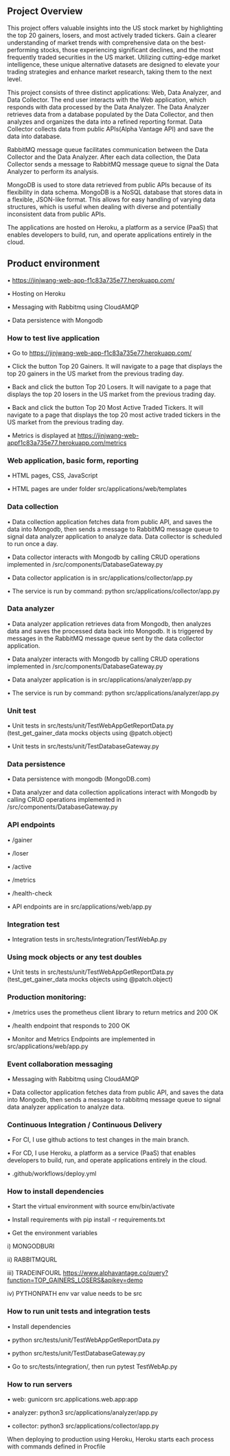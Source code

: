 ## Project Overview
This project offers valuable insights into the US stock market by highlighting the top 20
gainers, losers, and most actively traded tickers. Gain a clearer understanding of market
trends with comprehensive data on the best-performing stocks, those experiencing
significant declines, and the most frequently traded securities in the US market. Utilizing
cutting-edge market intelligence, these unique alternative datasets are designed to elevate
your trading strategies and enhance market research, taking them to the next level.

This project consists of three distinct applications: Web, Data Analyzer, and Data Collector.
The end user interacts with the Web application, which responds with data processed by
the Data Analyzer. The Data Analyzer retrieves data from a database populated by the Data
Collector, and then analyzes and organizes the data into a refined reporting format. Data
Collector collects data from public APIs(Alpha Vantage API) and save the data into
database.

RabbitMQ message queue facilitates communication between the Data Collector and the
Data Analyzer. After each data collection, the Data Collector sends a message to RabbitMQ
message queue to signal the Data Analyzer to perform its analysis.

MongoDB is used to store data retrieved from public APIs because of its flexibility in data
schema. MongoDB is a NoSQL database that stores data in a flexible, JSON-like format.
This allows for easy handling of varying data structures, which is useful when dealing with
diverse and potentially inconsistent data from public APIs.

The applications are hosted on Heroku, a platform as a service (PaaS) that enables
developers to build, run, and operate applications entirely in the cloud.
## Product environment
• https://jinjwang-web-app-f1c83a735e77.herokuapp.com/

• Hosting on Heroku

• Messaging with Rabbitmq using CloudAMQP

• Data persistence with Mongodb

### How to test live application
• Go to https://jinjwang-web-app-f1c83a735e77.herokuapp.com/

• Click the button Top 20 Gainers. It will navigate to a page that displays the top
20 gainers in the US market from the previous trading day.

• Back and click the button Top 20 Losers. It will navigate to a page that displays
the top 20 losers in the US market from the previous trading day.

• Back and click the button Top 20 Most Active Traded Tickers. It will navigate to a
page that displays the top 20 most active traded tickers in the US market from
the previous trading day.

• Metrics is displayed at https://jinjwang-web-appf1c83a735e77.herokuapp.com/metrics

### Web application, basic form, reporting
• HTML pages, CSS, JavaScript

• HTML pages are under folder src/applications/web/templates
### Data collection
• Data collection application fetches data from public API, and saves the data into
Mongodb, then sends a message to RabbitMQ message queue to signal data
analyzer application to analyze data. Data collector is scheduled to run once a
day.

• Data collector interacts with Mongodb by calling CRUD operations implemented
in /src/components/DatabaseGateway.py

• Data collector application is in src/applications/collector/app.py

• The service is run by command: python src/applications/collector/app.py
### Data analyzer
• Data analyzer application retrieves data from Mongodb, then analyzes data and
saves the processed data back into Mongodb. It is triggered by messages in the
RabbitMQ message queue sent by the data collector application.

• Data analyzer interacts with Mongodb by calling CRUD operations implemented
in /src/components/DatabaseGateway.py

• Data analyzer application is in src/applications/analyzer/app.py

• The service is run by command: python src/applications/analyzer/app.py
### Unit test
• Unit tests in src/tests/unit/TestWebAppGetReportData.py (test_get_gainer_data
mocks objects using @patch.object)

• Unit tests in src/tests/unit/TestDatabaseGateway.py
### Data persistence
• Data persistence with mongodb (MongoDB.com)

• Data analyzer and data collection applications interact with Mongodb by calling
CRUD operations implemented in /src/components/DatabaseGateway.py
### API endpoints
• /gainer

• /loser

• /active

• /metrics

• /health-check

• API endpoints are in src/applications/web/app.py
### Integration test
• Integration tests in src/tests/integration/TestWebAp.py
### Using mock objects or any test doubles
• Unit tests in src/tests/unit/TestWebAppGetReportData.py (test_get_gainer_data
mocks objects using @patch.object)
### Production monitoring:
• /metrics uses the prometheus client library to return metrics and 200 OK

• /health endpoint that responds to 200 OK

• Monitor and Metrics Endpoints are implemented in src/applications/web/app.py
### Event collaboration messaging
• Messaging with Rabbitmq using CloudAMQP

• Data collector application fetches data from public API, and saves the data into
Mongodb, then sends a message to rabbitmq message queue to signal data
analyzer application to analyze data.
### Continuous Integration / Continuous Delivery
• For CI, I use github actions to test changes in the main branch.

• For CD, I use Heroku, a platform as a service (PaaS) that enables developers to
build, run, and operate applications entirely in the cloud.

• .github/workflows/deploy.yml
### How to install dependencies
• Start the virtual environment with source env/bin/activate

• Install requirements with pip install -r requirements.txt

• Get the environment variables

i) MONGODBURI

ii) RABBITMQURL

iii) TRADEINFOURL
https://www.alphavantage.co/query?function=TOP_GAINERS_LOSERS&apikey=demo

iv) PYTHONPATH env var value needs to be src
### How to run unit tests and integration tests
• Install dependencies

• python src/tests/unit/TestWebAppGetReportData.py

• python src/tests/unit/TestDatabaseGateway.py

• Go to src/tests/integration/, then run pytest TestWebAp.py
### How to run servers
• web: gunicorn src.applications.web.app:app

• analyzer: python3 src/applications/analyzer/app.py

• collector: python3 src/applications/collector/app.py

When deploying to production using Heroku, Heroku starts each process with
commands defined in Procfile